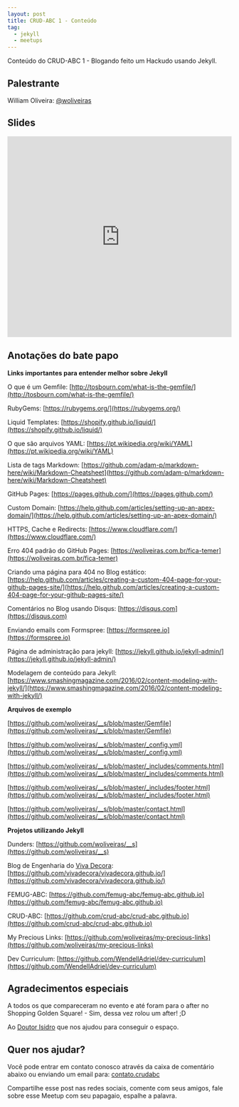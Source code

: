 ```yaml
---
layout: post
title: CRUD-ABC 1 - Conteúdo
tag:
  - jekyll
  - meetups
---
```


Conteúdo  do CRUD-ABC 1 - Blogando feito um Hackudo usando Jekyll. <!--more-->

## Palestrante

William Oliveira: [@woliveiras](https://woliveiras.com.br)

## Slides

<iframe src="https://docs.google.com/presentation/d/1mpR4pZ5qVn7AUiSE2ms45desETBeeYmEJH7hfjr9xTA/embed?start=false&loop=false&delayms=3000" frameborder="0" width="100%" height="450px" allowfullscreen="true" mozallowfullscreen="true" webkitallowfullscreen="true"></iframe>

## Anotações do bate papo

**Links importantes para entender melhor sobre Jekyll**

O que é um Gemfile: [http://tosbourn.com/what-is-the-gemfile/](http://tosbourn.com/what-is-the-gemfile/)

RubyGems: [https://rubygems.org/](https://rubygems.org/)

Liquid Templates: [https://shopify.github.io/liquid/](https://shopify.github.io/liquid/)

O que são arquivos YAML: [https://pt.wikipedia.org/wiki/YAML](https://pt.wikipedia.org/wiki/YAML)

Lista de tags Markdown: [https://github.com/adam-p/markdown-here/wiki/Markdown-Cheatsheet](https://github.com/adam-p/markdown-here/wiki/Markdown-Cheatsheet)

GitHub Pages: [https://pages.github.com/](https://pages.github.com/)

Custom Domain: [https://help.github.com/articles/setting-up-an-apex-domain/](https://help.github.com/articles/setting-up-an-apex-domain/)

HTTPS, Cache e Redirects: [https://www.cloudflare.com/](https://www.cloudflare.com/)

Erro 404 padrão do GitHub Pages: [https://woliveiras.com.br/fica-temer](https://woliveiras.com.br/fica-temer)

Criando uma página para 404 no Blog estático: [https://help.github.com/articles/creating-a-custom-404-page-for-your-github-pages-site/](https://help.github.com/articles/creating-a-custom-404-page-for-your-github-pages-site/)

Comentários no Blog usando Disqus: [https://disqus.com](https://disqus.com)

Enviando emails com Formspree: [https://formspree.io](https://formspree.io)

Página de administração para jekyll: [https://jekyll.github.io/jekyll-admin/](https://jekyll.github.io/jekyll-admin/)

Modelagem de conteúdo para Jekyll: [https://www.smashingmagazine.com/2016/02/content-modeling-with-jekyll/](https://www.smashingmagazine.com/2016/02/content-modeling-with-jekyll/)

**Arquivos de exemplo**

[https://github.com/woliveiras/__s/blob/master/Gemfile](https://github.com/woliveiras/__s/blob/master/Gemfile)

[https://github.com/woliveiras/__s/blob/master/_config.yml](https://github.com/woliveiras/__s/blob/master/_config.yml)

[https://github.com/woliveiras/__s/blob/master/_includes/comments.html](https://github.com/woliveiras/__s/blob/master/_includes/comments.html)

[https://github.com/woliveiras/__s/blob/master/_includes/footer.html](https://github.com/woliveiras/__s/blob/master/_includes/footer.html)

[https://github.com/woliveiras/__s/blob/master/contact.html](https://github.com/woliveiras/__s/blob/master/contact.html)

**Projetos utilizando Jekyll**

Dunders: [https://github.com/woliveiras/__s](https://github.com/woliveiras/__s)

Blog de Engenharia do [Viva Decora](https://vivadecora.com.br): [https://github.com/vivadecora/vivadecora.github.io/](https://github.com/vivadecora/vivadecora.github.io/)

FEMUG-ABC: [https://github.com/femug-abc/femug-abc.github.io](https://github.com/femug-abc/femug-abc.github.io)

CRUD-ABC: [https://github.com/crud-abc/crud-abc.github.io](https://github.com/crud-abc/crud-abc.github.io)

My Precious Links: [https://github.com/woliveiras/my-precious-links](https://github.com/woliveiras/my-precious-links)

Dev Curriculum: [https://github.com/WendellAdriel/dev-curriculum](https://github.com/WendellAdriel/dev-curriculum)

## Agradecimentos especiais

A todos os que compareceram no evento e até foram para o after no Shopping Golden Square! - Sim, dessa vez rolou um after! ;D

Ao [Doutor Isidro](https://www.facebook.com/franciscoisidro.massetto) que nos ajudou para conseguir o espaço.

## Quer nos ajudar?

Você pode entrar em contato conosco através da caixa de comentário abaixo ou enviando um email para: [contato.crudabc](mailto:contato.crudabc@gmail.com)

Compartilhe esse post nas redes sociais, comente com seus amigos, fale sobre esse Meetup com seu papagaio, espalhe a palavra.
